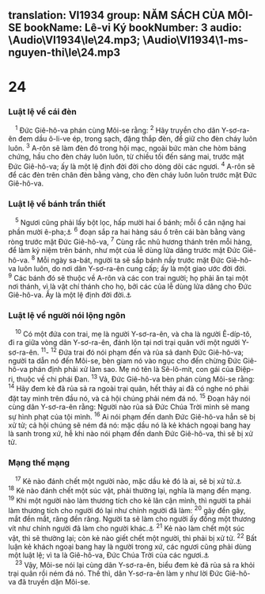 translation: VI1934
group: NĂM SÁCH CỦA MÔI-SE
bookName: Lê-vi Ký 
bookNumber: 3
audio: \Audio\VI1934\le\24.mp3; \Audio\VI1934\1-ms-nguyen-thi\le\24.mp3
-------

<div class="title"><h1>24</h1><h3>Luật lệ về cái đèn</h3></div>
<span class="verse le_24_1"> <sup>1</sup> Đức Giê-hô-va phán cùng Môi-se rằng: </span>
<span class="verse le_24_2"><sup>2</sup> Hãy truyền cho dân Y-sơ-ra-ên đem dầu ô-li-ve ép, trong sạch, đặng thắp đèn, để giữ cho đèn cháy luôn luôn. </span>
<span class="verse le_24_3"><sup>3</sup> A-rôn sẽ làm đèn đó trong hội mạc, ngoài bức màn che hòm bảng chứng, hầu cho đèn cháy luôn luôn, từ chiều tối đến sáng mai, trước mặt Đức Giê-hô-va; ấy là một lệ định đời đời cho dòng dõi các ngươi. </span>
<span class="verse le_24_4"><sup>4</sup> A-rôn sẽ để các đèn trên chân đèn bằng vàng, cho đèn cháy luôn luôn trước mặt Đức Giê-hô-va. <br/></span>
<div class="title"><h3>Luật lệ về bánh trần thiết</h3></div>
<span class="verse le_24_5"> <sup>5</sup> Ngươi cũng phải lấy bột lọc, hấp mười hai ổ bánh; mỗi ổ cân nặng hai phần mười ê-pha;<a data-toggle="tooltip" data-placement="bottom" title="Xu 25:30">⚓</a></span>
<span class="verse le_24_6"><sup>6</sup> đoạn sắp ra hai hàng sáu ổ trên cái bàn bằng vàng ròng trước mặt Đức Giê-hô-va, </span>
<span class="verse le_24_7"><sup>7</sup> Cùng rắc nhũ hương thánh trên mỗi hàng, để làm kỷ niệm trên bánh, như một của lễ dùng lửa dâng trước mặt Đức Giê-hô-va. </span>
<span class="verse le_24_8"><sup>8</sup> Mỗi ngày sa-bát, người ta sẽ sắp bánh nầy trước mặt Đức Giê-hô-va luôn luôn, do nơi dân Y-sơ-ra-ên cung cấp; ấy là một giao ước đời đời. </span>
<span class="verse le_24_9"><sup>9</sup> Các bánh đó sẽ thuộc về A-rôn và các con trai người; họ phải ăn tại một nơi thánh, vì là vật chí thánh cho họ, bởi các của lễ dùng lửa dâng cho Đức Giê-hô-va. Ấy là một lệ định đời đời.<a data-toggle="tooltip" data-placement="bottom" title="Mat 12:4; Mac 2:26; Lu 6:4">⚓</a><br/></span>
<div class="title"><h3>Luật lệ về người nói lộng ngôn</h3></div>
<span class="verse le_24_10"> <sup>10</sup> Có một đứa con trai, mẹ là người Y-sơ-ra-ên, và cha là người Ê-díp-tô, đi ra giữa vòng dân Y-sơ-ra-ên, đánh lộn tại nơi trại quân với một người Y-sơ-ra-ên. </span>
<span class="verse le_24_11"><sup>11</sup>-</span>
<span class="verse le_24_12"><sup>12</sup> Đứa trai đó nói phạm đến và rủa sả danh Đức Giê-hô-va; người ta dẫn nó đến Môi-se, bèn giam nó vào ngục cho đến chừng Đức Giê-hô-va phán định phải xử làm sao. Mẹ nó tên là Sê-lô-mít, con gái của Điệp-ri, thuộc về chi phái Đan. </span>
<span class="verse le_24_13"><sup>13</sup> Vả, Đức Giê-hô-va bèn phán cùng Môi-se rằng: </span>
<span class="verse le_24_14"><sup>14</sup> Hãy đem kẻ đã rủa sả ra ngoài trại quân, hết thảy ai đã có nghe nó phải đặt tay mình trên đầu nó, và cả hội chúng phải ném đá nó. </span>
<span class="verse le_24_15"><sup>15</sup> Đoạn hãy nói cùng dân Y-sơ-ra-ên rằng: Người nào rủa sả Đức Chúa Trời mình sẽ mang sự hình phạt của tội mình. </span>
<span class="verse le_24_16"><sup>16</sup> Ai nói phạm đến danh Đức Giê-hô-va hẳn sẽ bị xử tử; cả hội chúng sẽ ném đá nó: mặc dầu nó là kẻ khách ngoại bang hay là sanh trong xứ, hễ khi nào nói phạm đến danh Đức Giê-hô-va, thì sẽ bị xử tử. <br/></span>
<div class="title"><h3>Mạng thế mạng</h3></div>
<span class="verse le_24_17"> <sup>17</sup> Kẻ nào đánh chết một người nào, mặc dầu kẻ đó là ai, sẽ bị xử tử.<a data-toggle="tooltip" data-placement="bottom" title="Xu 21:12">⚓</a></span>
<span class="verse le_24_18"><sup>18</sup> Kẻ nào đánh chết một súc vật, phải thường lại, nghĩa là mạng đền mạng. </span>
<span class="verse le_24_19"><sup>19</sup> Khi một người nào làm thương tích cho kẻ lân cận mình, thì người ta phải làm thương tích cho người đó lại như chính người đã làm: </span>
<span class="verse le_24_20"><sup>20</sup> gãy đền gãy, mắt đền mắt, răng đền răng. Người ta sẽ làm cho người ấy đồng một thương vít như chính người đã làm cho người khác.<a data-toggle="tooltip" data-placement="bottom" title="Xu 21:23-25; Phu 19:21; Mat 5:38">⚓</a></span>
<span class="verse le_24_21"><sup>21</sup> Kẻ nào làm chết một súc vật, thì sẽ thường lại; còn kẻ nào giết chết một người, thì phải bị xử tử. </span>
<span class="verse le_24_22"><sup>22</sup> Bất luận kẻ khách ngoại bang hay là người trong xứ, các ngươi cũng phải dùng một luật lệ; vì ta là Giê-hô-va, Đức Chúa Trời của các ngươi.<a data-toggle="tooltip" data-placement="bottom" title="Dan 15:16">⚓</a><br/></span>
<span class="verse le_24_23"> <sup>23</sup> Vậy, Môi-se nói lại cùng dân Y-sơ-ra-ên, biểu đem kẻ đã rủa sả ra khỏi trại quân rồi ném đá nó. Thế thì, dân Y-sơ-ra-ên làm y như lời Đức Giê-hô-va đã truyền dặn Môi-se. <br/></span>
